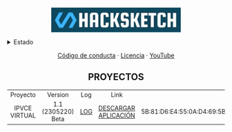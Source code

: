 <p align="center">
 <img width="300px" src="img/Captura de pantalla 2023-05-22 023531.png" align="center" alt="Hacksketch" /></p>

<details>
<summary>Estado</summary>
 
![Anurag's GitHub stats](https://github-readme-stats.vercel.app/api?username=MrJayrus&show_icons=true&theme=transparent)
 
</details>

<p align="center">
 <a href="code_of_conduct.md">Código de conducta</a>
 ·
 <a href="LICENSE">Licencia</a>
 ·
 <a href="https://www.youtube.com/channel/UCCAR_X7zHvdlGp7ixDjsepw">YouTube</a>
</p>
<h2 align="center">PROYECTOS </h2>
<table>
  <tr>
    <td align="center">Proyecto</td>
    <td align="center">Version</td>
    <td align="center">Log</td>
    <td align="center">Link</td>
   <td align="center">SHA1</td>
  </tr>
  <tr>
    <td align="center">IPVCE VIRTUAL</td>
    <td align="center">1.1 (2305220) Beta</td>
    <td align="center"><a href="https://github.com/MrJayrus/Hacksketch/blob/7d8ca4466dade8e3f72228771cfd1314c7e2fef5/ipvce_virtual_log.md">LOG</a></td>
    <td align="center"><a href="https://github.com/MrJayrus/Hacksketch/raw/3b59e50051b99fc8f1b87a516645419752131d98/ipvce.apk">DESCARGAR APLICACIÓN</a></td>
   <td align="center">5B:81:D6:E4:55:0A:D4:69:5B:89:E7:3E:86:83:9D:8D:B2:8F:F6:19</td>
  </tr>
</table>
